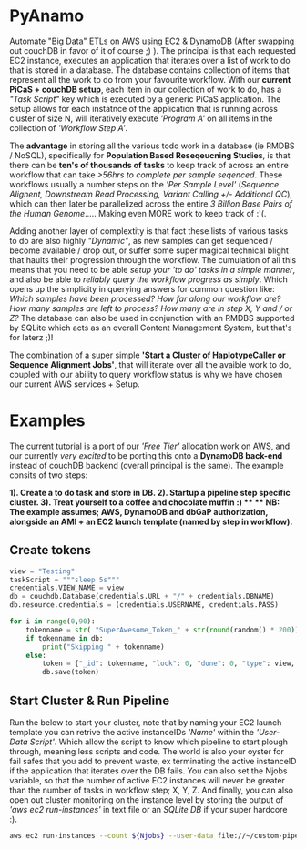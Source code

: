 # PyAnamo
Automate "Big Data" ETLs on AWS using EC2 &amp; DynamoDB (After swapping out couchDB in favor of it of course ;) ). The principal is that each requested EC2 instance, executes an application that iterates over a list of work to do that is stored in a database. The database contains collection of items that represent all the work to do from your favourite workflow. With our **current PiCaS + couchDB setup**, each item in our collection of work to do, has a *"Task Script"* key which is executed by a generic PiCaS application. The setup allows for each instatnce of the application that is running across cluster of size N, will iteratively execute *'Program A'* on all items in the collection of *'Workflow Step A'*.

The **advantage** in storing all the various todo work in a database (ie RMDBS / NoSQL), specifically for **Population Based Reseqeucning Studies**, is that there can be **ten's of thousands of tasks** to keep track of across an entire workflow that can take *>56hrs to complete per sample seqenced*. These workflows usually a number steps on the *'Per Sample Level'* (*Sequence Alignent, Downstream Read Processing, Variant Calling +/- Additional QC*), which can then later be parallelized across the entire *3 Billion Base Pairs of the Human Genome*..... Making even MORE work to keep track of :'(.

Adding another layer of complextity is that fact these lists of various tasks to do are also highly *"Dynamic"*, as new samples can get sequenced / become available / drop out, or suffer some super magical technical blight that haults their progression through the workflow. The cumulation of all this means that you need to be able *setup your 'to do' tasks in a simple manner*, and also be able to *reliably query the workflow progress as simply*. Which opens up the simplicity in querying answers for common question like: *Which samples have been processed? How far along our workflow are? How many samples are left to process? How many are in step X, Y and / or Z?* The database can also be used in conjunction with an RMDBS supported by SQLite which acts as an overall Content Management System, but that's for laterz ;)!

The combination of a super simple **'Start a Cluster of HaplotypeCaller or Sequence Alignment Jobs'**, that will iterate over all the avaible work to do, coupled with our ability to query workflow status is why we have chosen our current AWS services + Setup.


# Examples
The current tutorial is a port of our *'Free Tier'* allocation work on AWS, and our currently *very excited* to be porting this onto a **DynamoDB back-end** instead of couchDB backend (overall principal is the same). The example consits of two steps:

**1). Create a to do task and store in DB.
2). Startup a pipeline step specific cluster.
3). Treat yourself to a coffee and chocolate muffin :)
**
** NB: The example assumes; AWS, DynamoDB and dbGaP authorization, alongside an AMI + an EC2 launch template (named by step in workflow).**


## Create tokens

```python
view = "Testing"
taskScript = """sleep 5s"""
credentials.VIEW_NAME = view
db = couchdb.Database(credentials.URL + "/" + credentials.DBNAME)
db.resource.credentials = (credentials.USERNAME, credentials.PASS)

for i in range(0,90):
	tokenname = str( "SuperAwesome_Token_" + str(round(random() * 200)) + "_Testing")
	if tokenname in db:
		print("Skipping " + tokenname)
	else:
		token = {"_id": tokenname, "lock": 0, "done": 0, "type": view, "files": 'doggie', "Task_ID": tokenname, "Task_Script": taskScript}
		db.save(token)
```

## Start Cluster & Run Pipeline
Run the below to start your cluster, note that by naming your EC2 launch template you can retrive the active instanceIDs *'Name'* within the *'User-Data Script'*. Which allow the script to know which pipeline to start plough through, meaning less scripts and code. The world is also your oyster for fail safes that you add to prevent waste, ex terminating the active instanceID if the application that iterates over the DB fails. You can also set the Njobs variable, so that the number of active EC2 instances will never be greater than the number of tasks in workflow step; X, Y, Z. And finally, you can also open out cluster monitoring on the instance level by storing the output of *'aws ec2 run-instances'* in text file or an *SQLite DB* if your super hardcore :).

```bash
aws ec2 run-instances --count ${Njobs} --user-data file://~/custom-pipeline/EC2-Fetch-Run.sh --launch-template "LaunchTemplateName=${Workflow}" > instance-data-${Njobs}.txt
```
